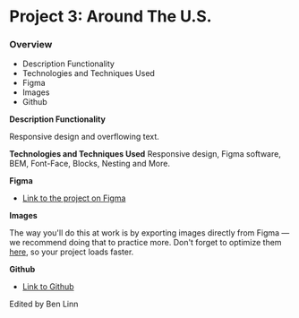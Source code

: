 # Project 3: Around The U.S.

### Overview

- Description Functionality
- Technologies and Techniques Used
- Figma
- Images
- Github

**Description Functionality**

Responsive design and overflowing text.

**Technologies and Techniques Used**
Responsive design, Figma software, BEM, Font-Face, Blocks, Nesting and More.

**Figma**

- [Link to the project on Figma](https://www.figma.com/file/ii4xxsJ0ghevUOcssTlHZv/Sprint-3%3A-Around-the-US?node-id=0%3A1)

**Images**

The way you'll do this at work is by exporting images directly from Figma — we recommend doing that to practice more. Don't forget to optimize them [here](https://tinypng.com/), so your project loads faster.

**Github**

- [Link to Github](https://blinn26.github.io/se_project_aroundtheus/)

Edited by Ben Linn
